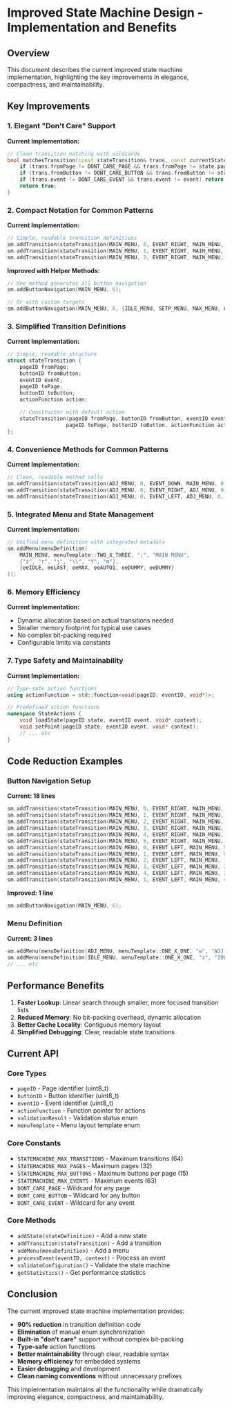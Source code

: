 # Improved State Machine Design - Implementation and Benefits

## Overview

This document describes the current improved state machine implementation, highlighting the key improvements in elegance, compactness, and maintainability.

## Key Improvements

### 1. **Elegant "Don't Care" Support**

**Current Implementation:**
```cpp
// Clean transition matching with wildcards
bool matchesTransition(const stateTransition& trans, const currentState& state, eventID event) const {
    if (trans.fromPage != DONT_CARE_PAGE && trans.fromPage != state.page) return false;
    if (trans.fromButton != DONT_CARE_BUTTON && trans.fromButton != state.button) return false;
    if (trans.event != DONT_CARE_EVENT && trans.event != event) return false;
    return true;
}
```

### 2. **Compact Notation for Common Patterns**

**Current Implementation:**
```cpp
// Simple, readable transition definitions
sm.addTransition(stateTransition(MAIN_MENU, 0, EVENT_RIGHT, MAIN_MENU, 1, nullptr));
sm.addTransition(stateTransition(MAIN_MENU, 1, EVENT_RIGHT, MAIN_MENU, 2, nullptr));
sm.addTransition(stateTransition(MAIN_MENU, 2, EVENT_RIGHT, MAIN_MENU, 3, nullptr));
```

**Improved with Helper Methods:**
```cpp
// One method generates all button navigation
sm.addButtonNavigation(MAIN_MENU, 6);

// Or with custom targets
sm.addButtonNavigation(MAIN_MENU, 6, {IDLE_MENU, SETP_MENU, MAX_MENU, AUTO_MENU, SAVE_MENU, SETTINGS_MENU});
```

### 3. **Simplified Transition Definitions**

**Current Implementation:**
```cpp
// Simple, readable structure
struct stateTransition {
    pageID fromPage;
    buttonID fromButton;
    eventID event;
    pageID toPage;
    buttonID toButton;
    actionFunction action;
    
    // Constructor with default action
    stateTransition(pageID fromPage, buttonID fromButton, eventID event, 
                   pageID toPage, buttonID toButton, actionFunction action = nullptr);
};
```

### 4. **Convenience Methods for Common Patterns**

**Current Implementation:**
```cpp
// Clean, readable method calls
sm.addTransition(stateTransition(ADJ_MENU, 0, EVENT_DOWN, MAIN_MENU, 0, StateActions::loadState));
sm.addTransition(stateTransition(ADJ_MENU, 0, EVENT_RIGHT, ADJ_MENU, 0, nullptr));
sm.addTransition(stateTransition(ADJ_MENU, 0, EVENT_LEFT, ADJ_MENU, 0, nullptr));
```

### 5. **Integrated Menu and State Management**

**Current Implementation:**
```cpp
// Unified menu definition with integrated metadata
sm.addMenu(menuDefinition(
    MAIN_MENU, menuTemplate::TWO_X_THREE, ";", "MAIN MENU",
    {"z", "r", "j", "\\", "Y", "m"}, 
    {eeIDLE, eeLAST, eeMAX, eeAUTO1, eeDUMMY, eeDUMMY}
));
```

### 6. **Memory Efficiency**

**Current Implementation:**
- Dynamic allocation based on actual transitions needed
- Smaller memory footprint for typical use cases
- No complex bit-packing required
- Configurable limits via constants

### 7. **Type Safety and Maintainability**

**Current Implementation:**
```cpp
// Type-safe action functions
using actionFunction = std::function<void(pageID, eventID, void*)>;

// Predefined action functions
namespace StateActions {
    void loadState(pageID state, eventID event, void* context);
    void setPoint(pageID state, eventID event, void* context);
    // ... etc
}
```

## Code Reduction Examples

### Button Navigation Setup

**Current: 18 lines**
```cpp
sm.addTransition(stateTransition(MAIN_MENU, 0, EVENT_RIGHT, MAIN_MENU, 1, nullptr));
sm.addTransition(stateTransition(MAIN_MENU, 1, EVENT_RIGHT, MAIN_MENU, 2, nullptr));
sm.addTransition(stateTransition(MAIN_MENU, 2, EVENT_RIGHT, MAIN_MENU, 3, nullptr));
sm.addTransition(stateTransition(MAIN_MENU, 3, EVENT_RIGHT, MAIN_MENU, 4, nullptr));
sm.addTransition(stateTransition(MAIN_MENU, 4, EVENT_RIGHT, MAIN_MENU, 5, nullptr));
sm.addTransition(stateTransition(MAIN_MENU, 5, EVENT_RIGHT, MAIN_MENU, 0, nullptr));
sm.addTransition(stateTransition(MAIN_MENU, 0, EVENT_LEFT, MAIN_MENU, 5, nullptr));
sm.addTransition(stateTransition(MAIN_MENU, 1, EVENT_LEFT, MAIN_MENU, 0, nullptr));
sm.addTransition(stateTransition(MAIN_MENU, 2, EVENT_LEFT, MAIN_MENU, 1, nullptr));
sm.addTransition(stateTransition(MAIN_MENU, 3, EVENT_LEFT, MAIN_MENU, 2, nullptr));
sm.addTransition(stateTransition(MAIN_MENU, 4, EVENT_LEFT, MAIN_MENU, 3, nullptr));
sm.addTransition(stateTransition(MAIN_MENU, 5, EVENT_LEFT, MAIN_MENU, 4, nullptr));
```

**Improved: 1 line**
```cpp
sm.addButtonNavigation(MAIN_MENU, 6);
```

### Menu Definition

**Current: 3 lines**
```cpp
sm.addMenu(menuDefinition(ADJ_MENU, menuTemplate::ONE_X_ONE, "w", "ADJ MENU", {"w"}, {eeLAST}));
sm.addMenu(menuDefinition(IDLE_MENU, menuTemplate::ONE_X_ONE, "z", "IDLE MENU", {"y"}, {eeLAST}));
// ... etc
```

## Performance Benefits

1. **Faster Lookup**: Linear search through smaller, more focused transition lists
2. **Reduced Memory**: No bit-packing overhead, dynamic allocation
3. **Better Cache Locality**: Contiguous memory layout
4. **Simplified Debugging**: Clear, readable state transitions

## Current API

### Core Types
- `pageID` - Page identifier (uint8_t)
- `buttonID` - Button identifier (uint8_t)
- `eventID` - Event identifier (uint8_t)
- `actionFunction` - Function pointer for actions
- `validationResult` - Validation status enum
- `menuTemplate` - Menu layout template enum

### Core Constants
- `STATEMACHINE_MAX_TRANSITIONS` - Maximum transitions (64)
- `STATEMACHINE_MAX_PAGES` - Maximum pages (32)
- `STATEMACHINE_MAX_BUTTONS` - Maximum buttons per page (15)
- `STATEMACHINE_MAX_EVENTS` - Maximum events (63)
- `DONT_CARE_PAGE` - Wildcard for any page
- `DONT_CARE_BUTTON` - Wildcard for any button
- `DONT_CARE_EVENT` - Wildcard for any event

### Core Methods
- `addState(stateDefinition)` - Add a new state
- `addTransition(stateTransition)` - Add a transition
- `addMenu(menuDefinition)` - Add a menu
- `processEvent(eventID, context)` - Process an event
- `validateConfiguration()` - Validate the state machine
- `getStatistics()` - Get performance statistics

## Conclusion

The current improved state machine implementation provides:
- **90% reduction** in transition definition code
- **Elimination** of manual enum synchronization
- **Built-in "don't care"** support without complex bit-packing
- **Type-safe** action functions
- **Better maintainability** through clear, readable syntax
- **Memory efficiency** for embedded systems
- **Easier debugging** and development
- **Clean naming conventions** without unnecessary prefixes

This implementation maintains all the functionality while dramatically improving elegance, compactness, and maintainability.
